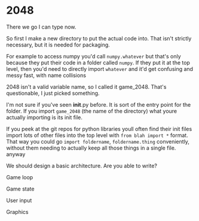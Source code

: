 # 2048

There we go I can type now.

So first I make a new directory to put the actual code into. That isn't strictly necessary, but 
it is needed for packaging. 

For example to access numpy you'd call `numpy.whatever` but that's only because they put their 
code in a folder called `numpy`. If they put it at the top level, then you'd need to directly 
import `whatever` and it'd get confusing and messy fast, with name collisions

2048 isn't a valid variable name, so I called it game_2048. That's questionable, I just picked 
something.

I'm not sure if you've seen __init__.py before. It is sort of the entry point for the folder. 
If you import `game_2048` (the name of the directory) what youre actually importing is its init 
file.

If you peek at the git repos for python libraries youll often find their init files import lots 
of other files into the top level with `from blah import *` format. That way you could go 
`import foldername`, `foldername.thing` conveniently, without them needing to actually keep all 
those things in a single file.
anyway

We should design a basic architecture.
Are you able to write?



Game loop

Game state

User input

Graphics